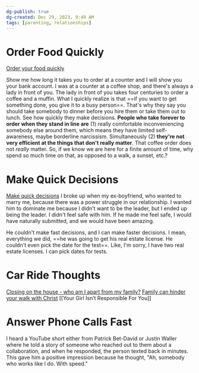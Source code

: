 ```yaml
---
dg-publish: true
dg-created: Dec 29, 2023, 9:49 AM
tags: [parenting, relationships]
---
```



# Order Food Quickly

[Order your food quickly](https://www.tiktok.com/@businesssapience/video/7309626845010365739)

Show me how long it takes you to order at a counter and I will show you your bank account. I was at a counter at a coffee shop, and there's always a lady in front of you. The lady in front of you takes four centuries to order a coffee and a muffin. What I quickly realize is that ==if you want to get something done, you give it to a busy person==. That's why they say you should take somebody to dinner before you hire them or take them out to lunch. See how quickly they make decisions. **People who take forever to order when they stand in line are** (1) really comfortable inconveniencing somebody else around them, which means they have limited self-awareness, maybe borderline narcissism. Simultaneously (2) **they're not very efficient at the things that don't really matter**. That coffee order does not *really* matter. So, if we know we are here for a finite amount of time, why spend so much time on that, as opposed to a walk, a sunset, etc.?

# Make Quick Decisions

[Make quick decisions](https://www.youtube.com/watch?v=awvCIic5bws)
I broke up when my ex-boyfriend, who wanted to marry me, because there was a power struggle in our relationship. I wanted him to dominate me because I didn't want to be the leader, but I ended up being the leader. I didn't feel safe with him. If he made me feel safe, I would have naturally submitted, and we would have been amazing. 

He couldn't make fast decisions, and I can make faster decisions. I mean, everything we did, ==he was going to get his real estate license. He couldn't even pick the date for the test==. Like, I'm sorry, I have two real estate licenses. I can pick dates for tests.

# Car Ride Thoughts

[Closing on the house - who am I apart from my family?](https://www.youtube.com/watch?v=_79NEDTo018)
[Family can hinder your walk with Christ](https://www.youtube.com/watch?v=b4Dop4FTjXU)
[[Your Girl Isn’t Responsible For You]]

# Answer Phone Calls Fast

I heard a YouTube short either from Patrick Bet-David or Justin Waller where he told a story of someone who reached out to them about a collaboration, and when he responded, the person texted back in minutes. This gave him a positive impression because he thought, "Ah, somebody who works like I do. With speed."